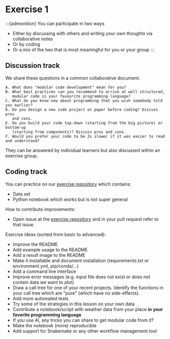 # Exercise 1


:::{admonition} You can participate in two ways
- Either by discussing with others and writing your own thoughts via collaborative notes
- Or by coding
- Or a mix of the two that is most meaningful for you or your group
:::


## Discussion track

We share these questions in a common collaborative document:
```
A. What does "modular code development" mean for you?
B. What best practices can you recommend to arrive at well structured,
   modular code in your favourite programming language?
C. What do you know now about programming that you wish somebody told you earlier?
D. Do you design a new code project on paper before coding? Discuss pros
   and cons.
E. Do you build your code top-down (starting from the big picture) or bottom-up
   (starting from components)? Discuss pros and cons.
F. Would you prefer your code to be 2x slower if it was easier to read and understand?
```

They can be answered by individual learners but also discussed within an
exercise group.


## Coding track

You can practice on our [exercise repository](https://github.com/coderefinery/modular-type-along-exercise) which contains:
- Data set
- Python notebook which works but is not super general

How to contribute improvements:
- Open issue at the [exercise repository](https://github.com/coderefinery/modular-type-along-exercise) and in your pull request refer to that issue.

Exercise ideas (sorted from basic to advanced):
- Improve the README
- Add example usage to the README
- Add a result image to the README
- Make it installable and document installation (requirements.txt or environment.yml, pip/conda/...)
- Add a command line interface
- Improve error messages (e.g. input file does not exist or does not contain data we want to plot)
- Draw a call tree for one of your recent projects. Identify the
  functions in your call tree which are "pure" (which have no side-effects).
- Add more automated tests
- Try some of the strategies in this lesson on your own data
- Contribute a notebook/script with weather data from your place **in your
  favorite programming language**
- If you use AI, any tricks you can share to get modular code from it?
- Make the notebook (more) reproducible
- Add support for Snakemake or any other workflow management tool
